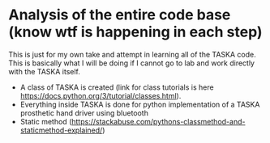 # Analysis of the entire code base (know wtf is happening in each step)
This is just for my own take and attempt in learning all of the TASKA code. 
This is basically what I will be doing if I cannot go to lab and work directly with the TASKA itself.
- A class of TASKA is created (link for class tutorials is here https://docs.python.org/3/tutorial/classes.html).
- Everything inside TASKA is done for python implementation of a TASKA prosthetic hand driver using bluetooth
- Static method (https://stackabuse.com/pythons-classmethod-and-staticmethod-explained/)

